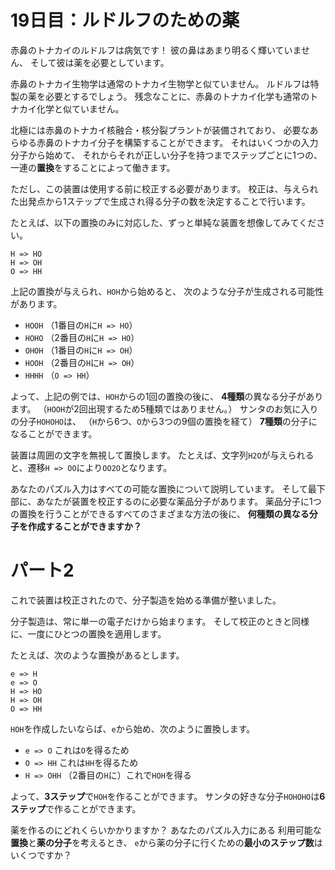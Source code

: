 # 19日目：ルドルフのための薬

赤鼻のトナカイのルドルフは病気です！
彼の鼻はあまり明るく輝いていません、
そして彼は薬を必要としています。

赤鼻のトナカイ生物学は通常のトナカイ生物学と似ていません。
ルドルフは特製の薬を必要とするでしょう。
残念なことに、赤鼻のトナカイ化学も通常のトナカイ化学と似ていません。

北極には赤鼻のトナカイ核融合・核分裂プラントが装備されており、
必要なあらゆる赤鼻のトナカイ分子を構築することができます。
それはいくつかの入力分子から始めて、
それからそれが正しい分子を持つまでステップごとに1つの、
一連の**置換**をすることによって働きます。

ただし、この装置は使用する前に校正する必要があります。
校正は、与えられた出発点から1ステップで生成され得る分子の数を決定することで行います。

たとえば、以下の置換のみに対応した、ずっと単純な装置を想像してみてください。

~~~
H => HO
H => OH
O => HH
~~~

上記の置換が与えられ、`HOH`から始めると、
次のような分子が生成される可能性があります。

- `HOOH` （1番目の`H`に`H => HO`）
- `HOHO` （2番目の`H`に`H => HO`）
- `OHOH` （1番目の`H`に`H => OH`）
- `HOOH` （2番目の`H`に`H => OH`）
- `HHHH` （`O => HH`）

よって、上記の例では、`HOH`からの1回の置換の後に、
**4種類**の異なる分子があります。
（`HOOH`が2回出現するため5種類ではありません。）
サンタのお気に入りの分子`HOHOHO`は、
（`H`から6つ、`O`から3つの9個の置換を経て）
**7種類**の分子になることができます。

装置は周囲の文字を無視して置換します。
たとえば、文字列`H2O`が与えられると、遷移`H => OO`により`OO2O`となります。

あなたのパズル入力はすべての可能な置換について説明しています。
そして最下部に、あなたが装置を校正するのに必要な薬品分子があります。
薬品分子に1つの置換を行うことができるすべてのさまざまな方法の後に、
**何種類の異なる分子を作成することができますか？**

# パート2

これで装置は校正されたので、分子製造を始める準備が整いました。

分子製造は、常に単一の電子だけから始まります。
そして校正のときと同様に、一度にひとつの置換を適用します。

たとえば、次のような置換があるとします。

~~~
e => H
e => O
H => HO
H => OH
O => HH
~~~

`HOH`を作成したいならば、`e`から始め、次のように置換します。

- `e => O` これは`O`を得るため
- `O => HH` これは`HH`を得るため
- `H => OHH` （2番目の`H`に）これで`HOH`を得る

よって、**3ステップ**で`HOH`を作ることができます。
サンタの好きな分子`HOHOHO`は**6ステップ**で作ることができます。

薬を作るのにどれくらいかかりますか？
あなたのパズル入力にある
利用可能な**置換**と**薬の分子**を考えるとき、
`e`から薬の分子に行くための**最小のステップ数**はいくつですか？
